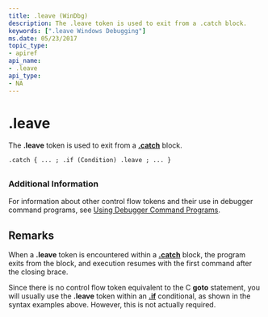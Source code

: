 ```yaml
---
title: .leave (WinDbg)
description: The .leave token is used to exit from a .catch block.
keywords: [".leave Windows Debugging"]
ms.date: 05/23/2017
topic_type:
- apiref
api_name:
- .leave
api_type:
- NA
---
```


# .leave


The **.leave** token is used to exit from a [**.catch**](-catch.md) block.

```dbgcmd
.catch { ... ; .if (Condition) .leave ; ... } 
```

## <span id="ddk_token_leave_dbg"></span><span id="DDK_TOKEN_LEAVE_DBG"></span>


### <span id="Additional_Information"></span><span id="additional_information"></span><span id="ADDITIONAL_INFORMATION"></span>Additional Information

For information about other control flow tokens and their use in debugger command programs, see [Using Debugger Command Programs](using-debugger-command-programs.md).

## Remarks

When a **.leave** token is encountered within a [**.catch**](-catch.md) block, the program exits from the block, and execution resumes with the first command after the closing brace.

Since there is no control flow token equivalent to the C **goto** statement, you will usually use the **.leave** token within an [**.if**](-if.md) conditional, as shown in the syntax examples above. However, this is not actually required.

 

 





